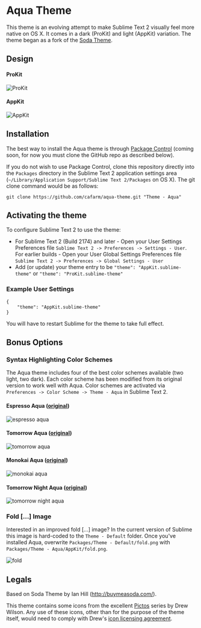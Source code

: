 # Aqua Theme

This theme is an evolving attempt to make Sublime Text 2 visually feel more native on OS X. It comes in a dark (ProKit) and light (AppKit) variation. The theme began as a fork of the [Soda Theme](https://github.com/buymeasoda/soda-theme).

## Design

#### ProKit
![ProKit](http://i.imgur.com/yIUrp.png)

#### AppKit
![AppKit](http://i.imgur.com/MRatz.png)

## Installation

The best way to install the Aqua theme is through [Package Control](http://wbond.net/sublime_packages/package_control) (coming soon, for now you must clone the GitHub repo as described below).

If you do not wish to use Package Control, clone this repository directly into the `Packages` directory in the Sublime Text 2 application settings area (`~/Library/Application Support/Sublime Text 2/Packages` on OS X). The git clone command would be as follows:

    git clone https://github.com/cafarm/aqua-theme.git "Theme - Aqua"

## Activating the theme

To configure Sublime Text 2 to use the theme:

* For Sublime Text 2 (Build 2174) and later - Open your User Settings Preferences file `Sublime Text 2 -> Preferences -> Settings - User`. For earlier builds - Open your User Global Settings Preferences file `Sublime Text 2 -> Preferences -> Global Settings - User`
* Add (or update) your theme entry to be `"theme": "AppKit.sublime-theme"` or `"theme": "ProKit.sublime-theme"`

### Example User Settings

    {
        "theme": "AppKit.sublime-theme"
    }

You will have to restart Sublime for the theme to take full effect.

## Bonus Options

### Syntax Highlighting Color Schemes

The Aqua theme includes four of the best color schemes available (two light, two dark). Each color scheme has been modified from its original version to work well with Aqua. Color schemes are activated via `Preferences -> Color Scheme -> Theme - Aqua` in Sublime Text 2.

#### Espresso Aqua ([original](http://macrabbit.com))
![espresso aqua](http://i.imgur.com/UPmHq.png)

#### Tomorrow Aqua ([original](https://github.com/chriskempson/tomorrow-theme))
![tomorrow aqua](http://i.imgur.com/HRrCl.png)

#### Monokai Aqua ([original](http://www.monokai.nl))
![monokai aqua](http://i.imgur.com/o8wWY.png)

#### Tomorrow Night Aqua ([original](https://github.com/chriskempson/tomorrow-theme))
![tomorrow night aqua](http://i.imgur.com/QEdne.png)

### Fold [...] Image

Interested in an improved fold [...] image? In the current version of Sublime this image is hard-coded to the `Theme - Default` folder. Once you've installed Aqua, overwrite `Packages/Theme - Default/fold.png` with `Packages/Theme - Aqua/AppKit/fold.png`.

![fold](http://i.imgur.com/t1YGB.png)

## Legals

Based on Soda Theme by Ian Hill (http://buymeasoda.com/).

This theme contains some icons from the excellent [Pictos](http://pictos.drewwilson.com/) series by Drew Wilson. Any use of these icons, other than for the purpose of the theme itself, would need to comply with Drew's [icon licensing agreement](http://stockart.drewwilson.com/license/).